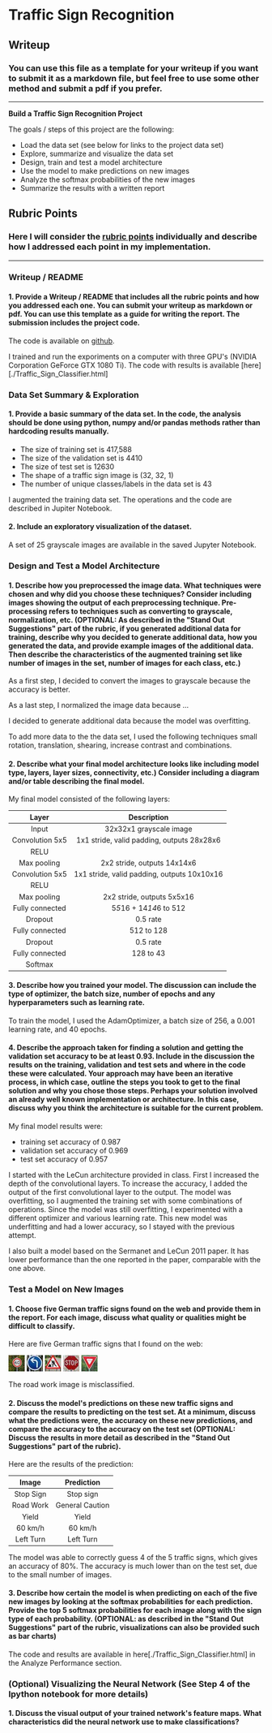 # **Traffic Sign Recognition** 

## Writeup

### You can use this file as a template for your writeup if you want to submit it as a markdown file, but feel free to use some other method and submit a pdf if you prefer.

---

**Build a Traffic Sign Recognition Project**

The goals / steps of this project are the following:
* Load the data set (see below for links to the project data set)
* Explore, summarize and visualize the data set
* Design, train and test a model architecture
* Use the model to make predictions on new images
* Analyze the softmax probabilities of the new images
* Summarize the results with a written report


[//]: # (Image References)

[image1]: ./examples/visualization.jpg "Visualization"
[image2]: ./examples/grayscale.jpg "Grayscaling"
[image3]: ./examples/random_noise.jpg "Random Noise"
[image4]: ./test-images/60_kmh.jpg "60km Speed Limit"
[image5]: ./test-images/left_turn.jpg "Left Turn"
[image6]: ./test-images/road_work.jpg "Road Work"
[image7]: ./test-images/stop_sign.jpg "Stop Sign"
[image8]: ./test-images/yield_sign.jpg "Yield Sign"

## Rubric Points
### Here I will consider the [rubric points](https://review.udacity.com/#!/rubrics/481/view) individually and describe how I addressed each point in my implementation.  

---
### Writeup / README

#### 1. Provide a Writeup / README that includes all the rubric points and how you addressed each one. You can submit your writeup as markdown or pdf. You can use this template as a guide for writing the report. The submission includes the project code.

The code is available on [github](https://github.com/ananevans/CarND-Traffic-Sign-Classifier-Project).

I trained and run the exporiments on a computer with three GPU's (NVIDIA Corporation GeForce GTX 1080 Ti). The code with results is available [here][./Traffic_Sign_Classifier.html]


### Data Set Summary & Exploration

#### 1. Provide a basic summary of the data set. In the code, the analysis should be done using python, numpy and/or pandas methods rather than hardcoding results manually.

* The size of training set is 417,588
* The size of the validation set is 4410
* The size of test set is 12630
* The shape of a traffic sign image is (32, 32, 1)
* The number of unique classes/labels in the data set is 43

I augmented the training data set. The operations and the code are described in Jupiter Notebook.

#### 2. Include an exploratory visualization of the dataset.

A set of 25 grayscale images are available in the saved Jupyter Notebook.

### Design and Test a Model Architecture

#### 1. Describe how you preprocessed the image data. What techniques were chosen and why did you choose these techniques? Consider including images showing the output of each preprocessing technique. Pre-processing refers to techniques such as converting to grayscale, normalization, etc. (OPTIONAL: As described in the "Stand Out Suggestions" part of the rubric, if you generated additional data for training, describe why you decided to generate additional data, how you generated the data, and provide example images of the additional data. Then describe the characteristics of the augmented training set like number of images in the set, number of images for each class, etc.)

As a first step, I decided to convert the images to grayscale because the accuracy is better.

As a last step, I normalized the image data because ...

I decided to generate additional data because the model was overfitting.

To add more data to the the data set, I used the following techniques small rotation, translation, shearing, increase contrast and combinations.


#### 2. Describe what your final model architecture looks like including model type, layers, layer sizes, connectivity, etc.) Consider including a diagram and/or table describing the final model.

My final model consisted of the following layers:

| Layer         		|     Description	        					| 
|:---------------------:|:---------------------------------------------:| 
| Input         		| 32x32x1 grayscale image   					| 
| Convolution 5x5     	| 1x1 stride, valid padding, outputs 28x28x6 	|
| RELU					|												|
| Max pooling		   	| 2x2 stride, outputs 14x14x6 					|
| Convolution 5x5	    | 1x1 stride, valid padding, outputs 10x10x16	|
| RELU					|												|
| Max pooling		   	| 2x2 stride, outputs 5x5x16 					|
| Fully connected		| 5*5*16 + 14*14*6 to 512        				|
| Dropout				| 0.5 rate     									|
| Fully connected		| 512 to 128        							|
| Dropout				| 0.5 rate     									|
| Fully connected		| 128 to 43         							|
| Softmax				|         										|


#### 3. Describe how you trained your model. The discussion can include the type of optimizer, the batch size, number of epochs and any hyperparameters such as learning rate.

To train the model, I used the AdamOptimizer, a batch size of 256, a 0.001 learning rate, and 40 epochs.

#### 4. Describe the approach taken for finding a solution and getting the validation set accuracy to be at least 0.93. Include in the discussion the results on the training, validation and test sets and where in the code these were calculated. Your approach may have been an iterative process, in which case, outline the steps you took to get to the final solution and why you chose those steps. Perhaps your solution involved an already well known implementation or architecture. In this case, discuss why you think the architecture is suitable for the current problem.

My final model results were:
* training set accuracy of 0.987 
* validation set accuracy of 0.969 
* test set accuracy of 0.957

I started with the LeCun architecture provided in class. First I increased the depth of the convolutional layers. To increase the accuracy, I added the output of the first convolutional layer to the output. The model was overfitting, so I augmented the training set with some combinations of operations. Since the model was still overfitting, I experimented with a different optimizer and various learning rate. This new model was underfitting and had a lower accuracy, so I stayed with the previous attempt.

I also built a model based on the Sermanet and LeCun 2011 paper. It has lower performance than the one reported in the paper, comparable with the one above.

### Test a Model on New Images

#### 1. Choose five German traffic signs found on the web and provide them in the report. For each image, discuss what quality or qualities might be difficult to classify.

Here are five German traffic signs that I found on the web:

![alt text][image4] ![alt text][image5] ![alt text][image6] 
![alt text][image7] ![alt text][image8]

The road work image is misclassified.

#### 2. Discuss the model's predictions on these new traffic signs and compare the results to predicting on the test set. At a minimum, discuss what the predictions were, the accuracy on these new predictions, and compare the accuracy to the accuracy on the test set (OPTIONAL: Discuss the results in more detail as described in the "Stand Out Suggestions" part of the rubric).

Here are the results of the prediction:

| Image			        |     Prediction	        					| 
|:---------------------:|:---------------------------------------------:| 
| Stop Sign      		| Stop sign   									| 
| Road Work     		| General Caution 								|
| Yield					| Yield											|
| 60 km/h	      		| 60 km/h						 				|
| Left Turn				| Left Turn      								|


The model was able to correctly guess 4 of the 5 traffic signs, which gives an accuracy of 80%. The accuracy is much lower than on the test set, due to the small number of images.

#### 3. Describe how certain the model is when predicting on each of the five new images by looking at the softmax probabilities for each prediction. Provide the top 5 softmax probabilities for each image along with the sign type of each probability. (OPTIONAL: as described in the "Stand Out Suggestions" part of the rubric, visualizations can also be provided such as bar charts)

The code and results are available in here[./Traffic_Sign_Classifier.html] in the Analyze Performance section.

### (Optional) Visualizing the Neural Network (See Step 4 of the Ipython notebook for more details)
#### 1. Discuss the visual output of your trained network's feature maps. What characteristics did the neural network use to make classifications?


